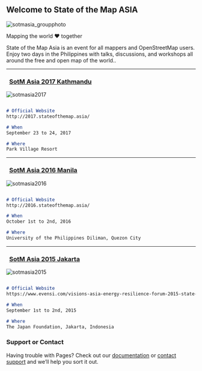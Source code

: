 ## Welcome to State of the Map ASIA

![sotmasia_groupphoto](https://user-images.githubusercontent.com/416977/32729963-e6ead1c8-c8c8-11e7-8446-4b073e50b3b5.jpg)


Mapping the world ♥ together

State of the Map Asia is an event for all mappers and OpenStreetMap users. Enjoy two days in the Philippines with talks, discussions, and workshops all around the free and open map of the world..

---

###   [SotM Asia 2017 Kathmandu](http://2017.stateofthemap.asia/)
![sotmasia2017](https://user-images.githubusercontent.com/416977/32729741-217b6cf4-c8c8-11e7-96f5-73a4cfcaaad8.jpg)

``` markdown

# Official Website
http://2017.stateofthemap.asia/

# When
September 23 to 24, 2017

# Where
Park Village Resort
```
---
###   [SotM Asia 2016 Manila](http://2017.stateofthemap.asia/)
![sotmasia2016](https://user-images.githubusercontent.com/416977/32730105-5b7dc112-c8c9-11e7-9a15-8b6035c4c67b.jpg)

``` markdown

# Official Website
http://2016.stateofthemap.asia/

# When
October 1st to 2nd, 2016

# Where
University of the Philippines Diliman, Quezon City
```

---
###   [SotM Asia 2015 Jakarta](http://visions2015.begoodcafe.com/2015_report/)
![sotmasia2015](https://user-images.githubusercontent.com/416977/32837120-a13f819a-ca4f-11e7-9cdb-9c0e5d030ca7.jpg)


``` markdown

# Official Website
https://www.evensi.com/visions-asia-energy-resilience-forum-2015-state-of-the-map/158024882

# When
September 1st to 2nd, 2015

# Where
The Japan Foundation, Jakarta, Indonesia
```





### Support or Contact

Having trouble with Pages? Check out our [documentation](https://help.github.com/categories/github-pages-basics/) or [contact support](https://github.com/contact) and we’ll help you sort it out.
